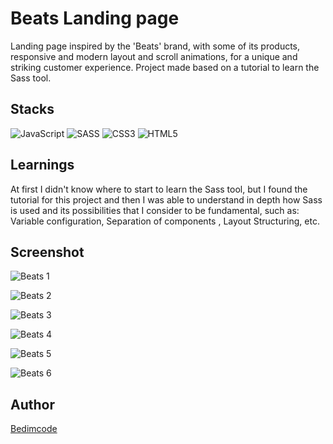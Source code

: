 # Beats Landing page

Landing page inspired by the 'Beats' brand, with some of its products, responsive and modern layout and scroll animations, for a unique and striking customer experience. Project made based on a tutorial to learn the Sass tool.


## Stacks

![JavaScript](https://img.shields.io/badge/javascript-%23323330.svg?style=for-the-badge&logo=javascript&logoColor=%23F7DF1E) ![SASS](https://img.shields.io/badge/SASS-hotpink.svg?style=for-the-badge&logo=SASS&logoColor=white) ![CSS3](https://img.shields.io/badge/css3-%231572B6.svg?style=for-the-badge&logo=css3&logoColor=white) ![HTML5](https://img.shields.io/badge/html5-%23E34F26.svg?style=for-the-badge&logo=html5&logoColor=white) 


## Learnings

At first I didn't know where to start to learn the Sass tool, but I found the tutorial for this project and then I was able to understand in depth how Sass is used and its possibilities that I consider to be fundamental, such as: Variable configuration, Separation of components , Layout Structuring, etc.


## Screenshot

![Beats 1](https://github.com/ArthurSantDev/SPA-Travel/assets/159972613/cc6442bd-7415-456a-8c81-c5eaa3d08d14)

![Beats 2](https://github.com/ArthurSantDev/SPA-Travel/assets/159972613/cc7be4a1-b0d9-4464-941d-216ac81c8a5e)

![Beats 3](https://github.com/ArthurSantDev/SPA-Travel/assets/159972613/6e0feffc-d713-459f-b648-80f982d97f29)

![Beats 4](https://github.com/ArthurSantDev/SPA-Travel/assets/159972613/4ac09022-662d-4505-a2aa-516ece2c208c)

![Beats 5](https://github.com/ArthurSantDev/SPA-Travel/assets/159972613/eddd4eba-3e12-42be-b2f2-e558a1a52927)

![Beats 6](https://github.com/ArthurSantDev/SPA-Travel/assets/159972613/6b03d93d-1d51-42d6-9538-3c2af36fd92c)


## Author

[Bedimcode](https://www.youtube.com/watch?v=wXnlHIvKnTM&list=PL07efmqYWHZ8jroJAkkFB2s4ZKpVNCOQa)
